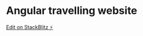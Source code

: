 # Angular travelling website

[Edit on StackBlitz ⚡️](https://stackblitz.com/edit/angular-travel-app)
